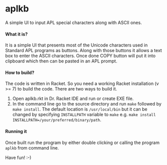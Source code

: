 # aplkb
A simple UI to input APL special characters along with ASCII ones.

#### What it is?

It is a simple UI that presents most of the Unicode characters used in Standard APL programs as buttons.
Along with those buttons it allows a text box to enter the ASCII characters. Once done COPY button will
put it into clipboard which then can be pasted in an APL prompt.


#### How to build?

The code is written in Racket. So you need a working Racket installation (v >= 7) to build the code.
There are two ways to build it.

1. Open aplkb.rkt in Dr. Racket IDE and run or create EXE file.
2. In the command line go to the source directory and run `make` followed by `make install`. The default location is `/usr/local/bin` but it
can be changed by specifying `INSTALLPATH` variable to `make` e.g. `make install INSTALLPATH=/your/preferred/binary/path`.


#### Running it

Once built run the program by either double clicking or calling the program `aplkb` from command line.

Have fun! :-)

